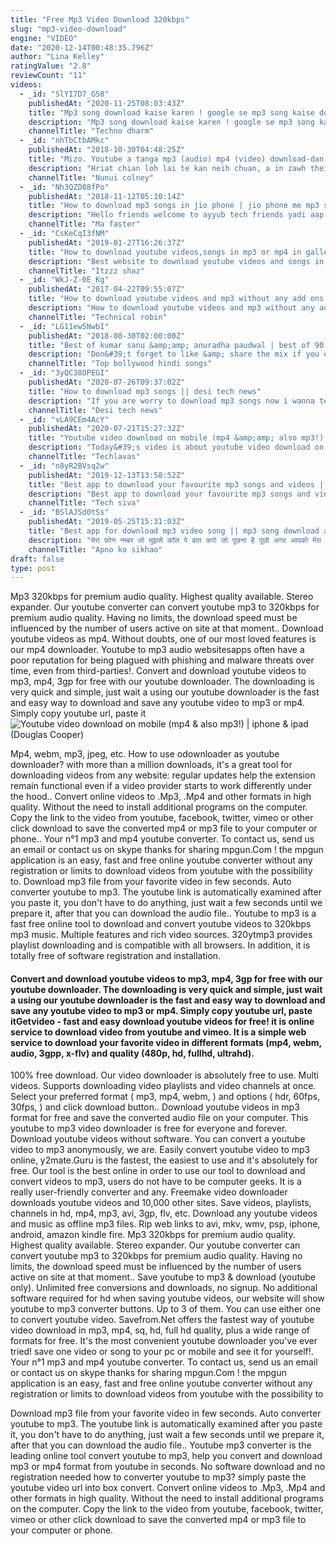 ```yaml
---
title: "Free Mp3 Video Download 320kbps"
slug: "mp3-video-download"
engine: "VIDEO"
date: "2020-12-14T00:48:35.796Z"
author: "Lina Kelley"
ratingValue: "2.8"
reviewCount: "11"
videos:
  - _id: "SlYI7D7_GS0"
    publishedAt: "2020-11-25T08:03:43Z"
    title: "Mp3 song download kaise karen ! google se mp3 song kaise download kare ! how to download mp3 song"
    description: "Mp3 song download kaise karen ! google se mp3 song kaise download kare ! how to download mp3 song . Techno dharm , welcome to my youtube channel."
    channelTitle: "Techno dharm"
  - _id: "nhTbCtbAMkc"
    publishedAt: "2018-10-30T04:48:25Z"
    title: "Mizo. Youtube a tanga mp3 (audio) mp4 (video) download-dan."
    description: "Hriat chian loh lai te kan neih chuan, a in zawh theih reng ee."
    channelTitle: "Nunui colney"
  - _id: "Nh3QZD88fPo"
    publishedAt: "2018-11-12T05:10:14Z"
    title: "How to download mp3 songs in jio phone | jio phone me mp3 song kaise download kare aasan tarika"
    description: "Hello friends welcome to ayyub tech friends yadi aap aapne jio phone me mp3 songs download kerna chahte ho toh aapke liye video bohot important ho"
    channelTitle: "Ma faster"
  - _id: "CsKeCqI3fNM"
    publishedAt: "2019-01-27T16:26:37Z"
    title: "How to download youtube videos,songs in mp3 or mp4 in gallery"
    description: "Best website to download youtube videos and songs in mp3 or mp4 both in direct gallery edit: new update on website so you will not be waiting for convert the"
    channelTitle: "Itzzz shaz"
  - _id: "WkJ-Z-0E_Kg"
    publishedAt: "2017-04-22T09:55:07Z"
    title: "How to download youtube videos and mp3 without any add ons and software on pc android |"
    description: "How to download youtube videos and mp3 without any add ons and software on pc android video to mp3 converter _visit the site"
    channelTitle: "Technical robin"
  - _id: "LG11ew5NwbI"
    publishedAt: "2018-08-30T02:00:00Z"
    title: "Best of kumar sanu &amp;amp; anuradha paudwal | best of 90’s romantic songs &amp;amp; 90&amp;#39;s evergreen songs"
    description: "Don&#39;t forget to like &amp; share the mix if you enjoy it! ▭▭▭▭▭▭▭▭▭▭▭▭▭▭▭▭▭▭▭▭▭▭▭▭ ◢ follow top bollywood hindi songs ➤ youtube:"
    channelTitle: "Top bollywood hindi songs"
  - _id: "3yQC38OPEGI"
    publishedAt: "2020-07-26T09:37:02Z"
    title: "How to download mp3 songs || desi tech news"
    description: "If you are worry to download mp3 songs now i wanna tell you how to download free mp3 songs on android? mp3 download. You can download mp3 music"
    channelTitle: "Desi tech news"
  - _id: "vLA9CEm4AcY"
    publishedAt: "2020-07-21T15:27:32Z"
    title: "Youtube video download on mobile (mp4 &amp;amp; also mp3!) | iphone &amp;amp; ipad"
    description: "Today&#39;s video is about youtube video download on mobile in 2020 (watch until the end). With this app, you will easily be able to download a video on iphone"
    channelTitle: "Techlavas"
  - _id: "n8yR2BVsq2w"
    publishedAt: "2019-12-13T13:58:52Z"
    title: "Best app to download your favourite mp3 songs and videos | amazing music applications in 2019"
    description: "Best app to download your favourite mp3 songs and videos. Today, i present to you best and amazing music android applications in 2019. For more latest"
    channelTitle: "Tech siva"
  - _id: "BSlAJSd0tSs"
    publishedAt: "2019-05-25T15:31:03Z"
    title: "Best app for download mp3 video song || mp3 song download app || full hd video song download app"
    description: "मेरा फ़ोन नम्बर लो मुझसे कॉल पे बात करो जो पूछना है पूछो अगर आपको मेरा नम्बर चाहिए तो आप इस लिंक पे टच कर के इस वीडियो"
    channelTitle: "Apno ko sikhao"
draft: false
type: post
---
```


Mp3 320kbps for premium audio quality. Highest quality available. Stereo expander. Our youtube converter can convert youtube mp3 to 320kbps for premium audio quality. Having no limits, the download speed must be influenced by the number of users active on site at that moment.. Download youtube videos as mp4. Without doubts, one of our most loved features is our mp4 downloader. Youtube to mp3 audio websitesapps often have a poor reputation for being plagued with phishing and malware threats over time, even from third-parties!. Convert and download youtube videos to mp3, mp4, 3gp for free with our youtube downloader. The downloading is very quick and simple, just wait a using our youtube downloader is the fast and easy way to download and save any youtube video to mp3 or mp4. Simply copy youtube url, paste it
![Youtube video download on mobile (mp4 &amp; also mp3!) | iphone &amp; ipad (Douglas Cooper)](https://i.ytimg.com/vi/vLA9CEm4AcY/hqdefault.jpg "Youtube video download on mobile (mp4 &amp; also mp3!) | iphone &amp; ipad (Bobby Ball)")

Mp4, webm, mp3, jpeg, etc. How to use odownloader as youtube downloader? with more than a million downloads, it&#39;s a great tool for downloading videos from any website: regular updates help the extension remain functional even if a video provider starts to work differently under the hood.. Convert online videos to .Mp3, .Mp4 and other formats in high quality. Without the need to install additional programs on the computer. Copy the link to the video from youtube, facebook, twitter, vimeo or other click download to save the converted mp4 or mp3 file to your computer or phone.. Your n°1 mp3 and mp4 youtube converter. To contact us, send us an email or contact us on skype thanks for sharing mpgun.Com ! the mpgun application is an easy, fast and free online youtube converter without any registration or limits to download videos from youtube with the possibility to. Download mp3 file from your favorite video in few seconds. Auto converter youtube to mp3. The youtube link is automatically examined after you paste it, you don&#39;t have to do anything, just wait a few seconds until we prepare it, after that you can download the audio file.. Youtube to mp3 is a fast free online tool to download and convert youtube videos to 320kbps mp3 music. Multiple features and rich video sources. 320ytmp3 provides playlist downloading and is compatible with all browsers. In addition, it is totally free of software registration and installation.
<!--inArticleAds-->

<!--galleryOne-->

#### Convert and download youtube videos to mp3, mp4, 3gp for free with our youtube downloader. The downloading is very quick and simple, just wait a using our youtube downloader is the fast and easy way to download and save any youtube video to mp3 or mp4. Simply copy youtube url, paste itGetvideo - fast and easy download youtube videos for free! it is online service to download video from youtube and vimeo. It is a simple web service to download your favorite video in different formats (mp4, webm, audio, 3gpp, x-flv) and quality (480p, hd, fullhd, ultrahd).
<!--inArticleAds-->

<!--galleryTwo-->

100% free download. Our video downloader is absolutely free to use. Multi videos. Supports downloading video playlists and video channels at once. Select your preferred format ( mp3, mp4, webm,  ) and options ( hdr, 60fps, 30fps, ) and click download button.. Download youtube videos in mp3 format for free and save the converted audio file on your computer. This youtube to mp3 video downloader is free for everyone and forever. Download youtube videos without software. You can convert a youtube video to mp3 anonymously, we are. Easily convert youtube video to mp3 online, y2mate.Guru is the fastest, the easiest to use and it&#39;s absolutely for free. Our tool is the best online in order to use our tool to download and convert videos to mp3, users do not have to be computer geeks. It is a really user-friendly converter and any. Freemake video downloader downloads youtube videos and 10,000 other sites. Save videos, playlists, channels in hd, mp4, mp3, avi, 3gp, flv, etc. Download any youtube videos and music as offline mp3 files. Rip web links to avi, mkv, wmv, psp, iphone, android, amazon kindle fire. Mp3 320kbps for premium audio quality. Highest quality available. Stereo expander. Our youtube converter can convert youtube mp3 to 320kbps for premium audio quality. Having no limits, the download speed must be influenced by the number of users active on site at that moment.. Save youtube to mp3 &amp; download (youtube only). Unlimited free conversions and downloads, no signup. No additional software required for hd when saving youtube videos, our website will show youtube to mp3 converter buttons. Up to 3 of them. You can use either one to convert youtube video. Savefrom.Net offers the fastest way of youtube video download in mp3, mp4, sq, hd, full hd quality, plus a wide range of formats for free. It&#39;s the most convenient youtube downloader you&#39;ve ever tried! save one video or song to your pc or mobile and see it for yourself!. Your n°1 mp3 and mp4 youtube converter. To contact us, send us an email or contact us on skype thanks for sharing mpgun.Com ! the mpgun application is an easy, fast and free online youtube converter without any registration or limits to download videos from youtube with the possibility to
<!--galleryThree-->

Download mp3 file from your favorite video in few seconds. Auto converter youtube to mp3. The youtube link is automatically examined after you paste it, you don&#39;t have to do anything, just wait a few seconds until we prepare it, after that you can download the audio file.. Youtube mp3 converter is the leading online tool convert youtube to mp3, help you convert and download mp3 or mp4 format from youtube in seconds. No software download and no registration needed how to converter youtube to mp3? simply paste the youtube video url into box convert. Convert online videos to .Mp3, .Mp4 and other formats in high quality. Without the need to install additional programs on the computer. Copy the link to the video from youtube, facebook, twitter, vimeo or other click download to save the converted mp4 or mp3 file to your computer or phone.